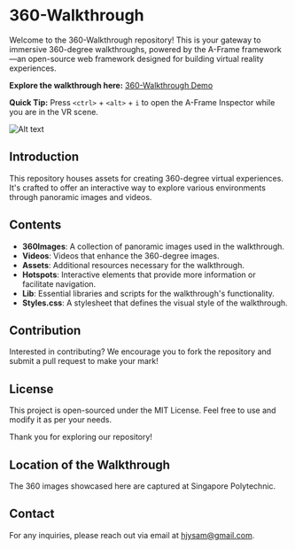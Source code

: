 

# 360-Walkthrough

Welcome to the 360-Walkthrough repository! This is your gateway to immersive 360-degree walkthroughs, powered by the A-Frame framework—an open-source web framework designed for building virtual reality experiences.

**Explore the walkthrough here:** [360-Walkthrough Demo](https://sp-cems.github.io/360-Walkthrough/)

**Quick Tip:** Press `<ctrl>` + `<alt>` + `i` to open the A-Frame Inspector while you are in the VR scene.

![Alt text](assets/360walkthrough.png)

## Introduction

This repository houses assets for creating 360-degree virtual experiences. It's crafted to offer an interactive way to explore various environments through panoramic images and videos.

## Contents

- **360Images**: A collection of panoramic images used in the walkthrough.
- **Videos**: Videos that enhance the 360-degree images.
- **Assets**: Additional resources necessary for the walkthrough.
- **Hotspots**: Interactive elements that provide more information or facilitate navigation.
- **Lib**: Essential libraries and scripts for the walkthrough's functionality.
- **Styles.css**: A stylesheet that defines the visual style of the walkthrough.

## Contribution

Interested in contributing? We encourage you to fork the repository and submit a pull request to make your mark!

## License

This project is open-sourced under the MIT License. Feel free to use and modify it as per your needs.

Thank you for exploring our repository!

## Location of the Walkthrough

The 360 images showcased here are captured at Singapore Polytechnic.

## Contact

For any inquiries, please reach out via email at [hjysam@gmail.com](mailto:hjysam@gmail.com).
